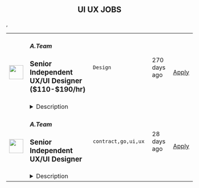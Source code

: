 <div align="center"><h2>UI UX JOBS</h2></div><table><tr>
                <td width="100" height="100" rowspan="2">
                    <img src="https://wwr-pro.s3.amazonaws.com/logos/0071/4150/logo.gif" width="38px" height="auto">
                </td>
                <td width="300">
                    <h5>A.Team</h5>
                    <h3> Senior Independent UX/UI Designer ($110-$190/hr)</h3>
                </td>
                <td width="300">
                    <code>Design</code>
                </td>
                <td width="200">
                <text>270 days ago</text>
                </td>
                <td width="100" rowspan="2">
                <a href="https://weworkremotely.com/remote-jobs/a-team-senior-independent-ux-ui-designer-110-190-hr" align="right" target="_blank">Apply</a>
                </td>
            </tr>
            <tr>
                <td colspan="3">
                <details><summary>Description</summary>
                <img src="https://we-work-remotely.imgix.net/logos/0071/4150/logo.gif?ixlib=rails-4.0.0&w=50&h=50&dpr=2&fit=fill&auto=compress" />

<p>
  <strong>Headquarters:</strong> NYC, SF, and TLV
    <br /><strong>URL:</strong> <a href="https://build.a.team/viaweworkremotely">https://build.a.team/viaweworkremotely</a>
</p>

<div>
<a href="https://build.a.team/wwrdesignerfasttrack">A·Team</a> is a VC-backed, stealth, application-only home on the internet for senior UX/UI designers (along with developers &amp; product folks) to team up with the hand-picked, high-growth companies on their next big thing. <br><br>After talking with hundreds of independent engineers, designers, and product folks, we heard over and over that finding vetted, high-quality, consistent clients is hard, and projects are often too small to be rewarding. A·Team matches small teams of the most talented builders in the world with companies backed by a16z, YC, Softbank, General Catalyst, etc. on a contract basis for many of their most important initiatives. We quietly launched in May 2020, and have helped A·Teamers earn $11.4+ million since.<br><br>As part of A·Team, you can expect:</div><ul>
<li>
<strong>High-paying, meaningful UX/UI design missions with the most audacious companies</strong> sent your way; generally $110-$190/hr, with vetted, fascinating clients doing work that matters. We're picky about who we partner with; new clients only come in via trusted referral. We've worked with Lyft, McGraw Hill, ClearCo, irl.com, the former CEO of Waze, the leading vaccine production software, several new unicorns we can't say here, and dozens of startups backed by a16z/YC/Softbank/etc.</li>
<li>
<strong>Work alongside friends old &amp; new: </strong>our niche is small/diverse product teams, since clients with larger budgets and higher-impact work tell us they want teams, not individuals. Of course, we keep friends together whenever we can.</li>
<li>
<strong>Full autonomy:</strong> say "no" to things that don't excite you. The most talented builders often juggle a few things at once, so there's never pressure to join an A·Team mission if you don't have the bandwidth. If we're no longer a fit, it's easy to leave or pause too. </li>
<li>
<strong>Small, curated, off-the-record gatherings:</strong> for conversations hard to have elsewhere. Long-term, we're creating micro-communities for the world's top builders to become friends around the things they care about.</li>
<li>
<strong>Keep 100% of what you earn: </strong>if you charge $130/hr, you get $130/hr. A·Team makes money by charging a small, flat, transparent platform fee on <em>top</em> of your rate.</li>
</ul><div>
<br><strong>How to apply:<br></strong>Go here: <a href="https://build.a.team/wwrdesignerfasttrack">https://build.a.team/wwrdesignerfasttrack</a> + mention WWR under how you heard about A·Team. No resume or cover letter needed; we respect your time so the application is short. We're also much more interested in seeing what you've made, and excited to chat more if there’s a fit.<br><strong><br>What you’ll do:</strong>
</div><ul>
<li>Once part of A.Team, you’ll regularly be invited to be the lead designer for impactful missions that match your interests, which you can accept or decline. Take your pick from early-stage incubations with world-class founders, to fast-growing super-funded companies, to old-school non-tech incumbents looking to build as a tech giant would.</li>
<li>Missions usually involve building an ambitious piece of software from 0 to 1 as part of a small 3-4 person team. </li>
<li>You’ll be paid to scope it out, give the client options, guide strategy, and execute on the selected solution. Sometimes the client has a clear vision, sometimes not; which is why A.Team builders tend to be senior folks who can work together to find the right direction. </li>
</ul><div>
<br><strong>Who A</strong>·<strong>Team is for:</strong>
</div><ul>
<li>Senior UX/UI Designers who left large companies and high-growth startups to pursue their craft with autonomy.</li>
<li>Those who prefer consistent contract work over a full-time role, who want to create a variety of new products alongside other top-tier builders.</li>
<li>The majority of A.Teamers spend most of their time doing independent work, but a sizeable percentage are either employed full-time (but testing out client work), bootstrapping a side project, or looking for their next big thing.</li>
</ul><div>
<br><strong>Who A</strong>·<strong>Team is </strong><strong><em>not</em></strong><strong> for:</strong>
</div><ul>
<li>People looking for small gigs.</li>
<li>Folks looking to build simple wordpress/wix/squarespace-style websites.</li>
<li>Those still early in their careers and recent university/bootcamp grads (at least not yet).</li>
</ul><div>
<br><strong>Our long-term vision:<br></strong><a href="https://build.a.team/wwrdesignerfasttrack">A·Team</a> is a new type of company for a new kind of independent software builders. We call them "unhirables": people who traditional companies couldn’t hire full-time even if they wanted to, but who want to do their most meaningful work with their favorite people in small, autonomous, distributed expert teams. </div><div>
<br>To help us secure amazing missions, we raised $5 million+ (not public, yet) from NFX, Village Global, and Box Group, along with the former CEO of Upwork, the founders of Fiverr and Lemonade, Apple's Global Head of Recruiting, YC Partner Aaron Harris, Wharton's Adam Grant, and Duke's Dan Ariely.</div>

<p><strong>To apply:</strong> <a href="https://weworkremotely.com/remote-jobs/a-team-senior-independent-ux-ui-designer-110-190-hr">https://weworkremotely.com/remote-jobs/a-team-senior-independent-ux-ui-designer-110-190-hr</a></p>

                </details>
                </td>
            </tr>,<tr>
                <td width="100" height="100" rowspan="2">
                    <img src="https://remotive.com/job/1255726/logo" width="38px" height="auto">
                </td>
                <td width="300">
                    <h5>Toptal</h5>
                    <h3>Senior UX/UI Designer</h3>
                </td>
                <td width="300">
                    <code>ui,ux,management,networking</code>
                </td>
                <td width="200">
                <text>19 days ago</text>
                </td>
                <td width="100" rowspan="2">
                <a href="https://remotive.com/remote-jobs/design/senior-ux-ui-designer-1255726" align="right" target="_blank">Apply</a>
                </td>
            </tr>
            <tr>
                <td colspan="3">
                <details><summary>Description</summary>
                <p><span id="docs-internal-guid-8ae6fc57-7fff-ed21-002e-1b450b5ca4a1"></span></p><p dir="ltr" style="line-height: 1.38; margin-top: 0pt; margin-bottom: 0pt;"><span style="font-variant-numeric: normal; font-variant-east-asian: normal; vertical-align: baseline;"><strong><em>Design your lifestyle with the freedom to work however, wherever — on your terms. </em></strong></span></p><br><p dir="ltr" style="line-height: 1.38; margin-top: 0pt; margin-bottom: 0pt;"><span style="font-variant-numeric: normal; font-variant-east-asian: normal; vertical-align: baseline;">Freelance work is defining the careers of today's designers in exciting new ways. If you're passionate about working flexibly with leading Fortune 500 brands and innovative Silicon Valley startups, Toptal could be a great fit for your next career move. </span></p><br><p dir="ltr" style="line-height: 1.38; margin-top: 0pt; margin-bottom: 0pt;"><span style="font-variant-numeric: normal; font-variant-east-asian: normal; vertical-align: baseline;">Toptal is an exclusive talent network for the world's top 3% of designers, connecting the best and brightest freelancers with top organizations. Unlike a 9-to-5 job, you'll choose your own schedule and work from anywhere.  </span><span style="font-variant-numeric: normal; font-variant-east-asian: normal; vertical-align: baseline;"><strong>Jobs come to you, so you won't bid for projects against other designers in a race to the bottom.</strong></span><span style="font-variant-numeric: normal; font-variant-east-asian: normal; vertical-align: baseline;"><strong> </strong>Plus, Toptal takes care of all the overhead, empowering you to focus on successful engagements while getting paid on time, at the rate you decide, every time. </span></p><br><p dir="ltr" style="line-height: 1.38; margin-top: 0pt; margin-bottom: 0pt;"><span style="font-variant-numeric: normal; font-variant-east-asian: normal; vertical-align: baseline;">As a freelance designer, you'll instantly join a thriving community of experts in over 120 countries. Work remotely on projects that meet your career ambitions, and expand your impact through networking events, volunteering, publishing, public speaking opportunities, and more.</span></p><br><p dir="ltr" style="line-height: 1.38; margin-top: 0pt; margin-bottom: 0pt;"><span style="font-variant-numeric: normal; font-variant-east-asian: normal; vertical-align: baseline;">That's why the world's top 3% of designers choose Toptal. Designers in our network share:</span></p><ul style="padding-inline-start: 48px;"><li dir="ltr" style="list-style-type: disc; font-variant-numeric: normal; font-variant-east-asian: normal; vertical-align: baseline;"><p dir="ltr" style="line-height:1.38;margin-top:0pt;margin-bottom:0pt;"><span style="font-variant-numeric: normal; font-variant-east-asian: normal; vertical-align: baseline;"><strong>3+ years</strong></span><span style="font-variant-numeric: normal; font-variant-east-asian: normal; vertical-align: baseline;"><strong> of professional experience</strong> working on </span><strong><span style="font-variant-numeric: normal; font-variant-east-asian: normal; vertical-align: baseline;">UX</span><span style="font-variant-numeric: normal; font-variant-east-asian: normal; vertical-align: baseline;">, </span><span style="font-variant-numeric: normal; font-variant-east-asian: normal; vertical-align: baseline;">UI</span></strong><span style="font-variant-numeric: normal; font-variant-east-asian: normal; vertical-align: baseline;"><strong>,</strong> or/and </span><span style="font-variant-numeric: normal; font-variant-east-asian: normal; vertical-align: baseline;"><strong>Interaction Design</strong></span><span style="font-variant-numeric: normal; font-variant-east-asian: normal; vertical-align: baseline;"> of digital products</span></p></li><li dir="ltr" style="list-style-type: disc; font-variant-numeric: normal; font-variant-east-asian: normal; vertical-align: baseline;"><p dir="ltr" style="line-height:1.38;margin-top:0pt;margin-bottom:0pt;"><span style="font-variant-numeric: normal; font-variant-east-asian: normal; vertical-align: baseline;">Portfolio of at least 6 design projects</span></p></li><li dir="ltr" style="list-style-type: disc; font-variant-numeric: normal; font-variant-east-asian: normal; vertical-align: baseline;"><p dir="ltr" style="line-height:1.38;margin-top:0pt;margin-bottom:0pt;"><span style="font-variant-numeric: normal; font-variant-east-asian: normal; vertical-align: baseline;">Experience with </span><span style="font-variant-numeric: normal; font-variant-east-asian: normal; vertical-align: baseline;"><strong>Landing Page</strong>, <strong>Dashboard</strong>, </span><span style="font-variant-numeric: normal; font-variant-east-asian: normal; vertical-align: baseline;">or/and </span><span style="font-variant-numeric: normal; font-variant-east-asian: normal; vertical-align: baseline;"><strong>Web App Design</strong></span><span style="font-variant-numeric: normal; font-variant-east-asian: normal; vertical-align: baseline;"> is a bonus</span></p></li><li dir="ltr" style="list-style-type: disc; font-variant-numeric: normal; font-variant-east-asian: normal; vertical-align: baseline;"><p dir="ltr" style="line-height:1.38;margin-top:0pt;margin-bottom:0pt;"><span style="font-variant-numeric: normal; font-variant-east-asian: normal; vertical-align: baseline;">Ability to collaborate with cross-functional team members is required</span></p></li><li dir="ltr" style="list-style-type: disc; font-variant-numeric: normal; font-variant-east-asian: normal; vertical-align: baseline;"><p dir="ltr" style="line-height:1.38;margin-top:0pt;margin-bottom:0pt;"><span style="font-variant-numeric: normal; font-variant-east-asian: normal; vertical-align: baseline;">Ability to collect and interpret both qualitative and quantitative feedback is required</span></p></li><li dir="ltr" style="list-style-type: disc; font-variant-numeric: normal; font-variant-east-asian: normal; vertical-align: baseline;"><p dir="ltr" style="line-height:1.38;margin-top:0pt;margin-bottom:0pt;"><span style="font-variant-numeric: normal; font-variant-east-asian: normal; vertical-align: baseline;">Experience with AR/VR is a strong advantage</span></p></li><li dir="ltr" style="list-style-type: disc; font-variant-numeric: normal; font-variant-east-asian: normal; vertical-align: baseline;"><p dir="ltr" style="line-height: 1.38; margin-top: 0pt; margin-bottom: 0pt;"><span style="font-variant-numeric: normal; font-variant-east-asian: normal; vertical-align: baseline;">Project management skills</span></p></li><li dir="ltr" style="list-style-type: disc; font-variant-numeric: normal; font-variant-east-asian: normal; vertical-align: baseline;"><p dir="ltr" style="line-height: 1.38; margin-top: 0pt; margin-bottom: 0pt;"><span style="font-variant-numeric: normal; font-variant-east-asian: normal; vertical-align: baseline;">A keen attention to detail</span></p></li><li dir="ltr" style="list-style-type: disc; font-variant-numeric: normal; font-variant-east-asian: normal; vertical-align: baseline;"><p dir="ltr" style="line-height: 1.38; margin-top: 0pt; margin-bottom: 12pt;"><span style="font-variant-numeric: normal; font-variant-east-asian: normal; vertical-align: baseline;"><strong>Full-time availability</strong></span><span style="font-variant-numeric: normal; font-variant-east-asian: normal; vertical-align: baseline;"> is a strong advantage</span></p></li></ul><span style="color: var(--remotive-chocolate); font-variant-numeric: normal; font-variant-east-asian: normal; vertical-align: baseline;">If you're ready for a career shift to impactful freelance work, take the next step by clicking apply and filling out the short form:</span><strong><a href="https://topt.al/q3cbPV" rel="nofollow">https://topt.al/q3cbPV</a><br></strong><span style="  color: rgb(0, 0, 255); font-weight: 700; font-variant-numeric: normal; font-variant-east-asian: normal; text-decoration-line: underline; text-decoration-skip-ink: none; vertical-align: baseline; white-space: pre-wrap;"><br></span><p></p>
<img src="https://remotive.com/job/track/1255726/blank.gif?source=public_api" alt=""/>
                </details>
                </td>
            </tr>,<tr>
                <td width="100" height="100" rowspan="2">
                    <img src="https://remotive.com/job/986276/logo" width="38px" height="auto">
                </td>
                <td width="300">
                    <h5>A.Team</h5>
                    <h3>Senior Independent UX/UI Designer</h3>
                </td>
                <td width="300">
                    <code>contract,go,ui,ux</code>
                </td>
                <td width="200">
                <text>28 days ago</text>
                </td>
                <td width="100" rowspan="2">
                <a href="https://remotive.com/remote-jobs/design/senior-independent-ux-ui-designer-986276" align="right" target="_blank">Apply</a>
                </td>
            </tr>
            <tr>
                <td colspan="3">
                <details><summary>Description</summary>
                <p style="text-size-adjust: 100%; overflow-wrap: break-word;"><a href="https://build.a.team/remotivedesignerreferral" rel="nofollow">A·Team</a> is a VC-backed, stealth, application-only home on the internet for Senior Independent UX/UI Designers (along with developers &amp; product managers) to team up with hand-picked, high-growth companies on their next big thing. </p>
<p style="text-size-adjust: 100%; overflow-wrap: break-word;">After talking with hundreds of independent engineers, designers, and product folks, we heard over and over that finding vetted, high-quality, consistent clients is hard, and projects are often too small to be rewarding. A·Team matches small teams of the most talented builders in the world with companies backed by a16z, YC, Softbank, General Catalyst, etc. on a contract basis for many of their most important initiatives. We quietly launched in May 2020, and have helped A·Teamers earn $11.4+ million since.</p>
<p dir="ltr" style="margin-top: 12pt; margin-bottom: 12pt; line-height: 1.38;"><span style="font-variant-numeric: normal; font-variant-east-asian: normal; vertical-align: baseline;"><em>As part of A·Team, you can expect:</em></span></p>
<ul style="padding-inline-start: 48px;">
<li><span style="font-weight: 600; color: #000000; letter-spacing: 0.75px;">High-paying, meaningful missions with the most audacious companies</span> sent your way; generally $110-$190/hr, with vetted, fascinating clients doing work that matters. We're picky about who we partner with; new clients only come in via trusted referral. We've worked with Lyft, McGraw Hill, ClearCo, irl.com, the former CEO of Waze, the leading vaccine production software, several new unicorns we can't say here, and dozens of startups backed by a16z/YC/Softbank/etc.</li>
<li><span style="font-weight: 600; color: #000000; letter-spacing: 0.75px;">Work alongside friends old &amp; new: </span>our niche is small/diverse product teams, since clients with larger budgets and higher-impact work tell us they want teams, not individuals. Of course, we keep friends together whenever we can.</li>
<li><span style="font-weight: 600; color: #000000; letter-spacing: 0.75px;">Full autonomy:</span> say "no" to things that don't excite you. The most talented builders often juggle a few things at once, so there's never pressure to join an A·Team mission if you don't have the bandwidth. If we're no longer a fit, it's easy to leave or pause too. </li>
<li><span style="font-weight: 600; color: #000000; letter-spacing: 0.75px;">Small, curated, off-the-record gatherings:</span> for conversations hard to have elsewhere. Long-term, we're creating micro-communities for the world's top builders to become friends around the things they care about.</li>
<li><span style="font-weight: 600; color: #000000; letter-spacing: 0.75px;">Keep 100% of what you earn: </span>if you charge $130/hr, you get $130/hr. A·Team makes money by charging a small, flat, transparent platform fee on <em>top</em> of your rate.</li>
</ul>
<p dir="ltr" style="margin-top: 12pt; margin-bottom: 12pt; line-height: 1.38;"><span style="font-variant-numeric: normal; font-variant-east-asian: normal; vertical-align: baseline;"><span style="font-weight: 600; color: #000000; letter-spacing: 0.75px;">How to apply:</span></span></p>
<p dir="ltr" style="margin-top: 12pt; margin-bottom: 12pt; line-height: 1.38;"><span style="font-variant-numeric: normal; font-variant-east-asian: normal; vertical-align: baseline;">Go here: <a href="https://build.a.team/remotivedesignerreferral" rel="nofollow">https://build.a.team/remotivedesignerreferral</a> + mention Remotive. </span>No resume or cover letter needed; we respect your time so the application is short. We're also much more interested in seeing what you've made, and excited to chat more if there’s a fit.</p>
<p dir="ltr" style="margin-top: 12pt; margin-bottom: 12pt; line-height: 1.38;"><span style="font-variant-numeric: normal; font-variant-east-asian: normal; vertical-align: baseline;"><span style="font-weight: 600; color: #000000; letter-spacing: 0.75px;">What you’ll do:</span></span></p>
<ul style="padding-inline-start: 48px;">
<li dir="ltr" style="list-style-type: disc; font-variant-numeric: normal; font-variant-east-asian: normal; vertical-align: baseline;">
<p dir="ltr" style="margin-top: 12pt; margin-bottom: 0pt; line-height: 1.38;"><span style="font-variant-numeric: normal; font-variant-east-asian: normal; vertical-align: baseline;">Once part of A.Team, you’ll regularly be invited to impactful missions that match your interests, which you can accept or decline. Take your pick from early-stage incubations with world-class founders, to fast-growing super-funded companies, to old school non-tech incumbents looking to build as a tech giant would</span></p>
</li>
<li dir="ltr" style="list-style-type: disc; font-variant-numeric: normal; font-variant-east-asian: normal; vertical-align: baseline;">
<p dir="ltr" style="margin-top: 0pt; margin-bottom: 0pt; line-height: 1.38;"><span style="font-variant-numeric: normal; font-variant-east-asian: normal; vertical-align: baseline;">Missions usually involve building an ambitious piece of software from 0 to 1 as part of a small 3-4 person team. </span></p>
</li>
<li dir="ltr" style="list-style-type: disc; font-variant-numeric: normal; font-variant-east-asian: normal; vertical-align: baseline;">
<p dir="ltr" style="margin-top: 0pt; margin-bottom: 12pt; line-height: 1.38;"><span style="font-variant-numeric: normal; font-variant-east-asian: normal; vertical-align: baseline;">You’ll be paid to scope it out, give the client options, guide strategy, and execute on the selected solution. Sometimes the client has a clear vision, sometimes not; which is why A.Team builders tend to be senior folks who can work together to find the right direction. </span></p>
</li>
</ul>
<p dir="ltr" style="margin-top: 12pt; margin-bottom: 12pt; line-height: 1.38;"><span style="font-weight: 600; color: #000000; letter-spacing: 0.75px;"><span style="font-variant-numeric: normal; font-variant-east-asian: normal; vertical-align: baseline;">Who A</span><span style="font-variant-numeric: normal; font-variant-east-asian: normal; vertical-align: baseline;">·</span><span style="font-variant-numeric: normal; font-variant-east-asian: normal; vertical-align: baseline;">Team is for:</span></span></p>
<ul style="padding-inline-start: 48px;">
<li dir="ltr" style="list-style-type: disc; font-variant-numeric: normal; font-variant-east-asian: normal; vertical-align: baseline;">
<p dir="ltr" style="margin-top: 12pt; margin-bottom: 0pt; line-height: 1.38;"><span style="font-variant-numeric: normal; font-variant-east-asian: normal; vertical-align: baseline;">Senior UX/UI Designers who left large companies and high-growth startups to pursue their craft with autonomy.</span></p>
</li>
<li dir="ltr" style="list-style-type: disc; font-variant-numeric: normal; font-variant-east-asian: normal; vertical-align: baseline;">
<p dir="ltr" style="margin-top: 0pt; margin-bottom: 0pt; line-height: 1.38;"><span style="font-variant-numeric: normal; font-variant-east-asian: normal; vertical-align: baseline;">Those who prefer consistent contract work over a full-time role, who want to create a variety of new products alongside other top-tier builders.</span></p>
</li>
<li dir="ltr" style="list-style-type: disc; font-variant-numeric: normal; font-variant-east-asian: normal; vertical-align: baseline;">
<p dir="ltr" style="margin-top: 0pt; margin-bottom: 12pt; line-height: 1.38;"><span style="font-variant-numeric: normal; font-variant-east-asian: normal; vertical-align: baseline;">The majority of A.Teamers spend most of their time doing independent work, but a sizeable percentage are either employed full-time (but testing out client work), bootstrapping a side project, or looking for their next big thing</span></p>
</li>
</ul>
<p dir="ltr" style="margin-top: 12pt; margin-bottom: 12pt; line-height: 1.38;"><span style="font-weight: 600; color: #000000; letter-spacing: 0.75px;"><span style="font-variant-numeric: normal; font-variant-east-asian: normal; vertical-align: baseline;">Who A</span><span style="font-variant-numeric: normal; font-variant-east-asian: normal; vertical-align: baseline;">·</span><span style="font-variant-numeric: normal; font-variant-east-asian: normal; vertical-align: baseline;">Team is </span><span style="font-variant-numeric: normal; font-variant-east-asian: normal; vertical-align: baseline;">not</span><span style="font-variant-numeric: normal; font-variant-east-asian: normal; vertical-align: baseline;"> for:</span></span></p>
<ul style="padding-inline-start: 48px;">
<li dir="ltr" style="list-style-type: disc; font-variant-numeric: normal; font-variant-east-asian: normal; vertical-align: baseline;">
<p dir="ltr" style="margin-top: 12pt; margin-bottom: 0pt; line-height: 1.38;"><span style="font-variant-numeric: normal; font-variant-east-asian: normal; vertical-align: baseline;">People looking for small gigs</span></p>
</li>
<li dir="ltr" style="list-style-type: disc; font-variant-numeric: normal; font-variant-east-asian: normal; vertical-align: baseline;">
<p dir="ltr" style="margin-top: 0pt; margin-bottom: 0pt; line-height: 1.38;"><span style="font-variant-numeric: normal; font-variant-east-asian: normal; vertical-align: baseline;">Folks looking to build simple wordpress/wix/squarespace-style websites</span></p>
</li>
<li dir="ltr" style="list-style-type: disc; font-variant-numeric: normal; font-variant-east-asian: normal; vertical-align: baseline;">
<p dir="ltr" style="margin-top: 0pt; margin-bottom: 12pt; line-height: 1.38;"><span style="font-variant-numeric: normal; font-variant-east-asian: normal; vertical-align: baseline;">Those still early in their careers and recent university/bootcamp grads (at least not yet)</span></p>
</li>
</ul>
<p dir="ltr" style="margin-top: 12pt; margin-bottom: 12pt; line-height: 1.38;"><span style="font-variant-numeric: normal; font-variant-east-asian: normal; vertical-align: baseline;"><span style="font-weight: 600; color: #000000; letter-spacing: 0.75px;">Our long-term vision:</span></span></p>
<p dir="ltr" style="margin-top: 12pt; margin-bottom: 12pt; line-height: 1.38;"><span style="font-variant-numeric: normal; font-variant-east-asian: normal; vertical-align: baseline;"><a href="https://build.a.team/remotivedesignerreferral" rel="nofollow">A·Team</a> is a new type of company for a new kind of independent software builder. We call them "unhirables": people who traditional companies couldn’t hire full-time even if they wanted to, but who want to do their most meaningful work with their favorite people in small, autonomous, distributed expert teams. </span></p>
<p dir="ltr" style="margin-top: 12pt; margin-bottom: 12pt; line-height: 1.38;"><span style="font-variant-numeric: normal; font-variant-east-asian: normal; vertical-align: baseline;">To help us secure amazing missions, we raised $5 million+ (not public, yet) from NFX, Village Global, and Box Group, along with the former CEO of Upwork, the founders of Fiverr and Lemonade, Apple's Global Head of Recruiting, YC Partner Aaron Harris, Wharton's Adam Grant, and Duke's Dan Ariely.</span></p>
<img src="https://remotive.com/job/track/986276/blank.gif?source=public_api" alt=""/>
                </details>
                </td>
            </tr></table>